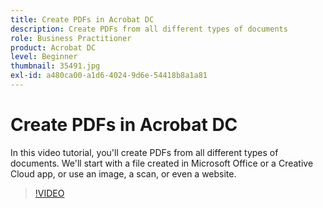 ```yaml
---
title: Create PDFs in Acrobat DC
description: Create PDFs from all different types of documents
role: Business Practitioner
product: Acrobat DC
level: Beginner
thumbnail: 35491.jpg
exl-id: a480ca00-a1d6-4024-9d6e-54418b8a1a81
---
```

# Create PDFs in Acrobat DC

In this video tutorial, you'll create PDFs from all different types of documents. We'll start with a file created in Microsoft Office or a Creative Cloud app, or use an image, a scan, or even a website.

>[!VIDEO](https://video.tv.adobe.com/v/35491?hidetitle=true)
